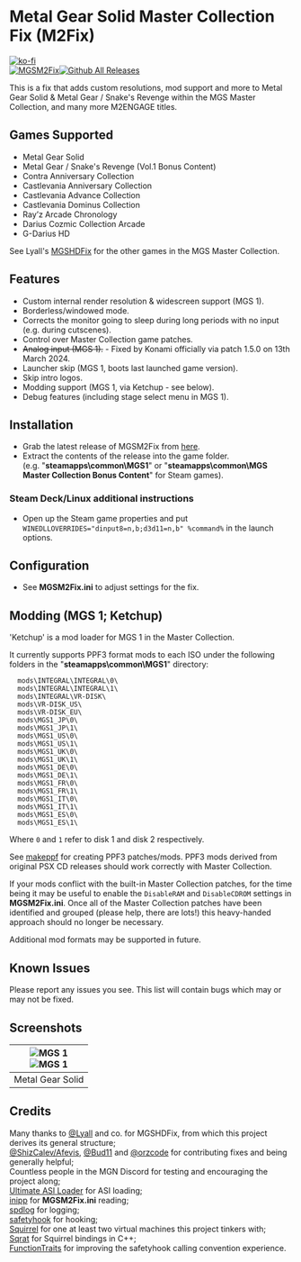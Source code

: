 # Metal Gear Solid Master Collection Fix (M2Fix)
[![ko-fi](https://ko-fi.com/img/githubbutton_sm.svg)](https://ko-fi.com/Z8Z7S6BTK)</br>
[![MGSM2Fix](https://github.com/nuggslet/MGSM2Fix/actions/workflows/msbuild.yml/badge.svg)](https://github.com/nuggslet/MGSM2Fix/actions/workflows/msbuild.yml)[![Github All Releases](https://img.shields.io/github/downloads/nuggslet/MGSM2Fix/total.svg)](https://github.com/nuggslet/MGSM2Fix/releases)

This is a fix that adds custom resolutions, mod support and more to Metal Gear Solid & Metal Gear / Snake's Revenge within the MGS Master Collection, and many more M2ENGAGE titles.<br />

## Games Supported
- Metal Gear Solid
- Metal Gear / Snake's Revenge (Vol.1 Bonus Content)
- Contra Anniversary Collection
- Castlevania Anniversary Collection
- Castlevania Advance Collection
- Castlevania Dominus Collection
- Ray’z Arcade Chronology
- Darius Cozmic Collection Arcade
- G-Darius HD

See Lyall's [MGSHDFix](https://github.com/ShizCalev/MGSHDFix) for the other games in the MGS Master Collection.

## Features
- Custom internal render resolution & widescreen support (MGS 1).
- Borderless/windowed mode.
- Corrects the monitor going to sleep during long periods with no input (e.g. during cutscenes).
- Control over Master Collection game patches.
- ~~Analog input (MGS 1).~~ - Fixed by Konami officially via patch 1.5.0 on 13th March 2024.
- Launcher skip (MGS 1, boots last launched game version).
- Skip intro logos.
- Modding support (MGS 1, via Ketchup - see below).
- Debug features (including stage select menu in MGS 1).

## Installation
- Grab the latest release of MGSM2Fix from [here](https://github.com/nuggslet/MGSM2Fix/releases).
- Extract the contents of the release into the game folder.<br />(e.g. "**steamapps\common\MGS1**" or "**steamapps\common\MGS Master Collection Bonus Content**" for Steam games).

### Steam Deck/Linux additional instructions
- Open up the Steam game properties and put `WINEDLLOVERRIDES="dinput8=n,b;d3d11=n,b" %command%` in the launch options.

## Configuration
- See **MGSM2Fix.ini** to adjust settings for the fix.

## Modding (MGS 1; Ketchup)
'Ketchup' is a mod loader for MGS 1 in the Master Collection.

It currently supports PPF3 format mods to each ISO under the following folders in the "**steamapps\common\MGS1**" directory:
```
  mods\INTEGRAL\INTEGRAL\0\
  mods\INTEGRAL\INTEGRAL\1\
  mods\INTEGRAL\VR-DISK\
  mods\VR-DISK_US\
  mods\VR-DISK_EU\
  mods\MGS1_JP\0\
  mods\MGS1_JP\1\
  mods\MGS1_US\0\
  mods\MGS1_US\1\
  mods\MGS1_UK\0\
  mods\MGS1_UK\1\
  mods\MGS1_DE\0\
  mods\MGS1_DE\1\
  mods\MGS1_FR\0\
  mods\MGS1_FR\1\
  mods\MGS1_IT\0\
  mods\MGS1_IT\1\
  mods\MGS1_ES\0\
  mods\MGS1_ES\1\
```
Where `0` and `1` refer to disk 1 and disk 2 respectively.

See [makeppf](https://github.com/meunierd/ppf) for creating PPF3 patches/mods. PPF3 mods derived from original PSX CD releases should work correctly with Master Collection.

If your mods conflict with the built-in Master Collection patches, for the time being it may be useful to enable the `DisableRAM` and `DisableCDROM` settings in **MGSM2Fix.ini**.
Once all of the Master Collection patches have been identified and grouped (please help, there are lots!) this heavy-handed approach should no longer be necessary.

Additional mod formats may be supported in future.

## Known Issues
Please report any issues you see.
This list will contain bugs which may or may not be fixed.

## Screenshots

| ![MGS 1](https://github.com/user-attachments/assets/e8c0f73b-24df-4264-a86a-0f20a87e3dd8) <br /> ![MGS 1](https://github.com/user-attachments/assets/65d14662-95f4-49e4-9aad-2f2cdeaaaa06) |
|:--:|
| Metal Gear Solid |

## Credits
Many thanks to [@Lyall](https://github.com/Lyall) and co. for MGSHDFix, from which this project derives its general structure; <br />
[@ShizCalev/Afevis](https://github.com/shizcalev), [@Bud11](https://github.com/bud11) and [@orzcode](https://github.com/orzcode) for contributing fixes and being generally helpful; <br />
Countless people in the MGN Discord for testing and encouraging the project along; <br />
[Ultimate ASI Loader](https://github.com/ThirteenAG/Ultimate-ASI-Loader) for ASI loading; <br />
[inipp](https://github.com/mcmtroffaes/inipp) for **MGSM2Fix.ini** reading; <br />
[spdlog](https://github.com/gabime/spdlog) for logging; <br />
[safetyhook](https://github.com/cursey/safetyhook) for hooking; <br />
[Squirrel](http://squirrel-lang.org/) for one at least two virtual machines this project tinkers with; <br />
[Sqrat](https://scrat.sourceforge.net/index.html) for Squirrel bindings in C++; <br />
[FunctionTraits](https://github.com/HexadigmSystems/FunctionTraits) for improving the safetyhook calling convention experience.
